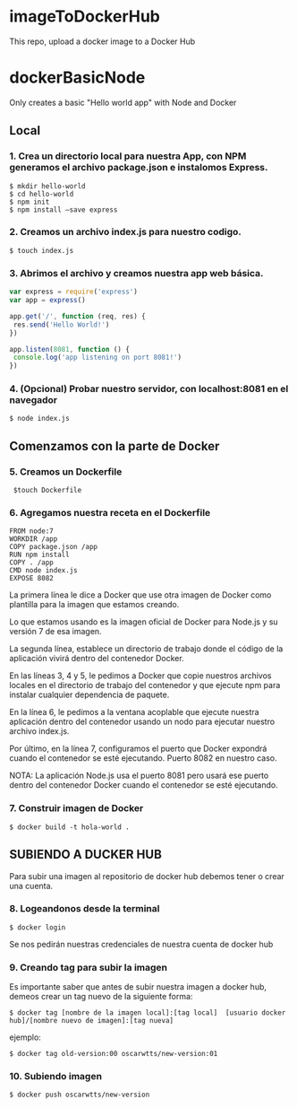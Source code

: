 # imageToDockerHub
This repo, upload a docker image to a Docker Hub 

# dockerBasicNode
Only creates a basic "Hello world app" with Node and Docker

## Local 
### 1. Crea un directorio local para nuestra App, con NPM generamos el archivo package.json e instalomos Express.

```
$ mkdir hello-world
$ cd hello-world
$ npm init
$ npm install —save express
```

### 2. Creamos un archivo index.js para nuestro codigo. 

`
$ touch index.js
`

### 3. Abrimos el archivo y creamos nuestra app web básica.

 ```javascript
var express = require('express')
var app = express()

app.get('/', function (req, res) {
  res.send('Hello World!')
})

app.listen(8081, function () {
  console.log('app listening on port 8081!')
})
 ```

### 4. (Opcional) Probar nuestro servidor, con localhost:8081 en el navegador 

`$ node index.js`

## Comenzamos con la parte de Docker 

### 5. Creamos un Dockerfile

` $touch Dockerfile`

### 6. Agregamos nuestra receta en el Dockerfile

```
FROM node:7
WORKDIR /app
COPY package.json /app
RUN npm install
COPY . /app
CMD node index.js
EXPOSE 8082
```

La primera línea le dice a Docker que use otra imagen de Docker como plantilla para la imagen que estamos creando.

Lo que estamos usando es la imagen oficial de Docker para Node.js y su versión 7 de esa imagen.

La segunda línea, establece un directorio de trabajo donde el código de la aplicación vivirá dentro del contenedor Docker.

En las líneas 3, 4 y 5, le pedimos a Docker que copie nuestros archivos locales en el directorio de trabajo del contenedor y que ejecute npm para instalar cualquier dependencia de paquete.

En la línea 6, le pedimos a la ventana acoplable que ejecute nuestra aplicación dentro del contenedor usando un nodo para ejecutar nuestro archivo index.js.

Por último, en la línea 7, configuramos el puerto que Docker expondrá cuando el contenedor se esté ejecutando. Puerto 8082 en nuestro caso.

NOTA: La aplicación Node.js usa el puerto 8081 pero usará ese puerto dentro del contenedor Docker cuando el contenedor se esté ejecutando.

### 7. Construir imagen de Docker 

`$ docker build -t hola-world .`

## SUBIENDO A DUCKER HUB 

Para subir una imagen al repositorio de docker hub debemos tener o crear una cuenta.

### 8. Logeandonos desde la terminal 

`$ docker login`

Se nos pedirán nuestras credenciales de nuestra cuenta de docker hub 


### 9. Creando tag para subir la imagen 

Es importante saber que antes de subir nuestra imagen a docker hub, demeos crear un tag nuevo de la siguiente forma: 

`$ docker tag [nombre de la imagen local]:[tag local]  [usuario docker hub]/[nombre nuevo de imagen]:[tag nueva]`

ejemplo:

`$ docker tag old-version:00 oscarwtts/new-version:01`

### 10. Subiendo imagen

`$ docker push oscarwtts/new-version`



